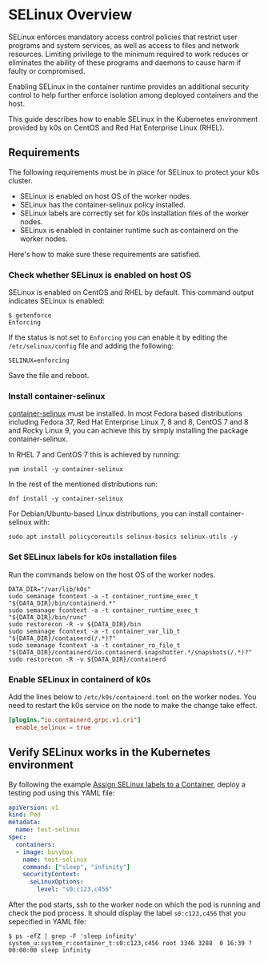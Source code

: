 # SELinux Overview

SELinux enforces mandatory access control policies that restrict user programs and system services, as well as access to files and network resources. Limiting privilege to the minimum required to work reduces or eliminates the ability of these programs and daemons to cause harm if faulty or compromised.

Enabling SELinux in the container runtime provides an additional security control to help further enforce isolation among deployed containers and the host.

This guide describes how to enable SELinux in the Kubernetes environment provided by k0s on CentOS and Red Hat Enterprise Linux (RHEL).

## Requirements

The following requirements must be in place for SELinux to protect your k0s cluster.

- SELinux is enabled on host OS of the worker nodes.
- SELinux has the container-selinux policy installed.
- SELinux labels are correctly set for k0s installation files of the worker nodes.
- SELinux is enabled in container runtime such as containerd on the worker nodes.

Here's how to make sure these requirements are satisfied.

### Check whether SELinux is enabled on host OS

SELinux is enabled on CentOS and RHEL by default. This command output indicates SELinux is enabled:

```shell
$ getenforce
Enforcing
```
If the status is not set to `Enforcing` you can enable it by editing the `/etc/selinux/config` file and adding the following:

```shell
SELINUX=enforcing
```
Save the file and reboot.

### Install container-selinux

[container-selinux](https://github.com/containers/container-selinux) must be installed.
In most Fedora based distributions including Fedora 37, Red Hat Enterprise Linux 7, 8 and 8, CentOS
7 and 8 and Rocky Linux 9, you can achieve this by simply installing the package container-selinux.

In RHEL 7 and CentOS 7 this is achieved by running:

```shell
yum install -y container-selinux
```

In the rest of the mentioned distributions run:

```shell
dnf install -y container-selinux
```

For Debian/Ubuntu-based Linux distributions, you can install container-selinux with:

```shell
sudo apt install policycoreutils selinux-basics selinux-utils -y
```

### Set SELinux labels for k0s installation files

Run the commands below on the host OS of the worker nodes.

```shell
DATA_DIR="/var/lib/k0s"
sudo semanage fcontext -a -t container_runtime_exec_t "${DATA_DIR}/bin/containerd.*"
sudo semanage fcontext -a -t container_runtime_exec_t "${DATA_DIR}/bin/runc"
sudo restorecon -R -v ${DATA_DIR}/bin
sudo semanage fcontext -a -t container_var_lib_t "${DATA_DIR}/containerd(/.*)?"
sudo semanage fcontext -a -t container_ro_file_t "${DATA_DIR}/containerd/io.containerd.snapshotter.*/snapshots(/.*)?"
sudo restorecon -R -v ${DATA_DIR}/containerd
```

### Enable SELinux in containerd of k0s

Add the lines below to `/etc/k0s/containerd.toml` on the worker nodes. You need to restart the k0s service on the node to make the change take effect.

```toml
[plugins."io.containerd.grpc.v1.cri"]
  enable_selinux = true
```

## Verify SELinux works in the Kubernetes environment

By following the example [Assign SELinux labels to a Container](https://kubernetes.io/docs/tasks/configure-pod-container/security-context/#assign-selinux-labels-to-a-container), deploy a testing pod using this YAML file:

```yaml
apiVersion: v1
kind: Pod
metadata:
  name: test-selinux
spec:
  containers:
  - image: busybox
    name: test-selinux
    command: ["sleep", "infinity"]
    securityContext:
      seLinuxOptions:
        level: "s0:c123,c456"
```

After the pod starts, ssh to the worker node on which the pod is running and check the pod process. It should display the label `s0:c123,c456` that you sepecified in YAML file:

```shell
$ ps -efZ | grep -F 'sleep infinity'
system_u:system_r:container_t:s0:c123,c456 root 3346 3288  0 16:39 ?       00:00:00 sleep infinity
```
